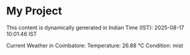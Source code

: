 # My Project

This content is dynamically generated in Indian Time (IST): 2025-08-17 10:01:46 IST


Current Weather in Coimbatore:
Temperature: 26.88 °C
Condition: mist
